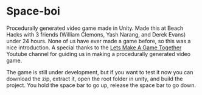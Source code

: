 # Space-boi
Procedurally generated video game made in Unity. Made this at Beach Hacks with 3 friends (William Clemons, Yash Narang, and Derek Evans) under 24 hours. None of us have ever made a game before, so this was a nice introduction. A special thanks to the [Lets Make A Game Together](https://www.youtube.com/playlist?list=PLNERyi31iYKR45W-k917iZ5_sSS-CU-r1) Youtube channel for guiding us in making a procedurally generated video game.

The game is still under development, but if you want to test it now you can download the zip, extract it, open the root folder in unity, and build the project. You hold the space bar to go up, release the space bar to go down.
